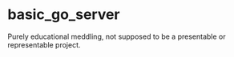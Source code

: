 # basic_go_server

Purely educational meddling, not supposed to be a presentable or representable project.